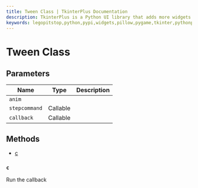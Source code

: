 ```yaml
---
title: Tween Class | TkinterPlus Documentation
description: TkinterPlus is a Python UI library that adds more widgets to Tkinter
keywords: legopitstop,python,pypi,widgets,pillow,pygame,tkinter,pythonpackage
---
```


# Tween Class

## Parameters

| Name          | Type     | Description |
| ------------- | -------- | ----------- |
| `anim`        |          |             |
| `stepcommand` | Callable |             |
| `callback`    | Callable |             |

## Methods

- [c](#c)

### `c`

Run the callback
